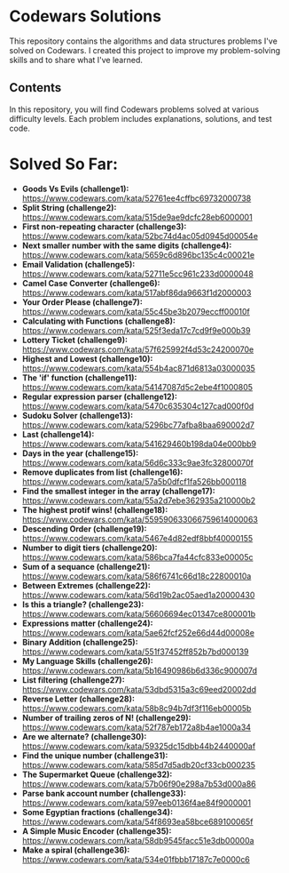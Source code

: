 # Codewars Solutions

This repository contains the algorithms and data structures problems I've solved on Codewars. I created this project to improve my problem-solving skills and to share what I've learned.

## Contents

In this repository, you will find Codewars problems solved at various difficulty levels. Each problem includes explanations, solutions, and test code.

# Solved So Far:
- **Goods Vs Evils (challenge1):** https://www.codewars.com/kata/52761ee4cffbc69732000738
- **Split String (challenge2):** https://www.codewars.com/kata/515de9ae9dcfc28eb6000001
- **First non-repeating character (challenge3):** https://www.codewars.com/kata/52bc74d4ac05d0945d00054e
- **Next smaller number with the same digits (challenge4):** https://www.codewars.com/kata/5659c6d896bc135c4c00021e
- **Email Validation (challenge5):** https://www.codewars.com/kata/52711e5cc961c233d0000048
- **Camel Case Converter (challenge6):** https://www.codewars.com/kata/517abf86da9663f1d2000003
- **Your Order Please (challenge7):** https://www.codewars.com/kata/55c45be3b2079eccff00010f
- **Calculating with Functions (challenge8):** https://www.codewars.com/kata/525f3eda17c7cd9f9e000b39
- **Lottery Ticket (challenge9):** https://www.codewars.com/kata/57f625992f4d53c24200070e
- **Highest and Lowest (challenge10):** https://www.codewars.com/kata/554b4ac871d6813a03000035
- **The 'if' function (challenge11):** https://www.codewars.com/kata/54147087d5c2ebe4f1000805
- **Regular expression parser (challenge12):** https://www.codewars.com/kata/5470c635304c127cad000f0d
- **Sudoku Solver (challenge13):** https://www.codewars.com/kata/5296bc77afba8baa690002d7
- **Last (challenge14):** https://www.codewars.com/kata/541629460b198da04e000bb9
- **Days in the year (challenge15):** https://www.codewars.com/kata/56d6c333c9ae3fc32800070f
- **Remove duplicates from list (challenge16):** https://www.codewars.com/kata/57a5b0dfcf1fa526bb000118
- **Find the smallest integer in the array (challenge17):** https://www.codewars.com/kata/55a2d7ebe362935a210000b2
- **The highest protif wins! (challenge18):** https://www.codewars.com/kata/559590633066759614000063
- **Descending Order (challenge19):** https://www.codewars.com/kata/5467e4d82edf8bbf40000155
- **Number to digit tiers (challenge20):** https://www.codewars.com/kata/586bca7fa44cfc833e00005c
- **Sum of a sequance (challenge21):** https://www.codewars.com/kata/586f6741c66d18c22800010a
- **Between Extremes (challenge22):** https://www.codewars.com/kata/56d19b2ac05aed1a20000430
- **Is this a triangle? (challenge23):** https://www.codewars.com/kata/56606694ec01347ce800001b
- **Expressions matter (challenge24):** https://www.codewars.com/kata/5ae62fcf252e66d44d00008e
- **Binary Addition (challenge25):** https://www.codewars.com/kata/551f37452ff852b7bd000139
- **My Language Skills (challenge26):** https://www.codewars.com/kata/5b16490986b6d336c900007d
- **List filtering (challenge27):** https://www.codewars.com/kata/53dbd5315a3c69eed20002dd
- **Reverse Letter (challenge28):** https://www.codewars.com/kata/58b8c94b7df3f116eb00005b
- **Number of trailing zeros of N! (challenge29):** https://www.codewars.com/kata/52f787eb172a8b4ae1000a34
- **Are we alternate? (challenge30):** https://www.codewars.com/kata/59325dc15dbb44b2440000af
- **Find the unique number (challenge31):** https://www.codewars.com/kata/585d7d5adb20cf33cb000235
- **The Supermarket Queue (challenge32):** https://www.codewars.com/kata/57b06f90e298a7b53d000a86
- **Parse bank account number (challenge33):** https://www.codewars.com/kata/597eeb0136f4ae84f9000001
- **Some Egyptian fractions (challenge34):** https://www.codewars.com/kata/54f8693ea58bce689100065f
- **A Simple Music Encoder (challenge35):** https://www.codewars.com/kata/58db9545facc51e3db00000a
- **Make a spiral (challenge36):** https://www.codewars.com/kata/534e01fbbb17187c7e0000c6

